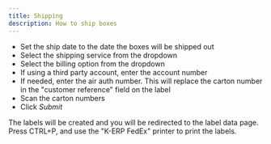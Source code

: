 ```yaml
---
title: Shipping
description: How to ship boxes
---
```


- Set the ship date to the date the boxes will be shipped out
- Select the shipping service from the dropdown
- Select the billing option from the dropdown
- If using a third party account, enter the account number
- If needed, enter the air auth number. This will replace the carton number in the "customer reference" field on the label
- Scan the carton numbers
- Click _Submit_

The labels will be created and you will be redirected to the label data page.
Press CTRL+P, and use the "K-ERP FedEx" printer to print the labels.
